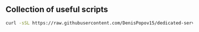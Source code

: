 ## Collection of useful scripts

```sh
curl -sSL https://raw.githubusercontent.com/DenisPopov15/dedicated-server-infra-starter/refs/heads/main/scripts/docker-setup.sh | bash -s -- root github
```